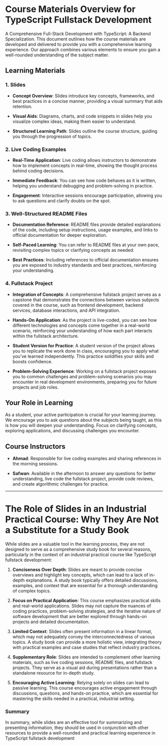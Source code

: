 
# Course Materials Overview for TypeScript Fullstack Development

A Comprehensive Full-Stack Development with TypeScript: A Backend Specialization. This document outlines how the course materials are developed and delivered to provide you with a comprehensive learning experience. Our approach combines various elements to ensure you gain a well-rounded understanding of the subject matter.

## Learning Materials

### 1. Slides

- **Concept Overview**: Slides introduce key concepts, frameworks, and best practices in a concise manner, providing a visual summary that aids retention.

- **Visual Aids**: Diagrams, charts, and code snippets in slides help you visualize complex ideas, making them easier to understand.

- **Structured Learning Path**: Slides outline the course structure, guiding you through the progression of topics.

### 2. Live Coding Examples

- **Real-Time Application**: Live coding allows instructors to demonstrate how to implement concepts in real-time, showing the thought process behind coding decisions.

- **Immediate Feedback**: You can see how code behaves as it is written, helping you understand debugging and problem-solving in practice.

- **Engagement**: Interactive sessions encourage participation, allowing you to ask questions and clarify doubts on the spot.

### 3. Well-Structured README Files

- **Documentation Reference**: README files provide detailed explanations of the code, including setup instructions, usage examples, and links to official documentation for deeper exploration.

- **Self-Paced Learning**: You can refer to README files at your own pace, revisiting complex topics or clarifying concepts as needed.

- **Best Practices**: Including references to official documentation ensures you are exposed to industry standards and best practices, reinforcing your understanding.

### 4. Fullstack Project

- **Integration of Concepts**: A comprehensive fullstack project serves as a capstone that demonstrates the connections between various subjects covered in the course, such as frontend development, backend services, database interactions, and API integration.

- **Hands-On Application**: As the project is live-coded, you can see how different technologies and concepts come together in a real-world scenario, reinforcing your understanding of how each part interacts within the fullstack architecture.

- **Student Version for Practice**: A student version of the project allows you to replicate the work done in class, encouraging you to apply what you've learned independently. This practice solidifies your skills and boosts confidence.

- **Problem-Solving Experience**: Working on a fullstack project exposes you to common challenges and problem-solving scenarios you may encounter in real development environments, preparing you for future projects and job roles.

## Your Role in Learning

As a student, your active participation is crucial for your learning journey. We encourage you to ask questions about the subjects being taught, as this is how you will deepen your understanding. Focus on clarifying concepts, exploring applications, and discussing challenges you encounter.

## Course Instructors

- **Ahmad**: Responsible for live coding examples and sharing references in the morning sessions.

- **Safwan**: Available in the afternoon to answer any questions for better understanding, live code the fullstack project, provide code reviews, and create algorithmic challenges for practice.

---


# The Role of Slides in an Industrial Practical Course: Why They Are Not a Substitute for a Study Book
While slides are a valuable tool in the learning process, they are not designed to serve as a comprehensive study book for several reasons, particularly in the context of an industrial practical course like TypeScript fullstack development:

1. **Conciseness Over Depth**: Slides are meant to provide concise overviews and highlight key concepts, which can lead to a lack of in-depth explanations. A study book typically offers detailed discussions, examples, and context that are essential for a thorough understanding of complex topics.

2. **Focus on Practical Application**: This course emphasizes practical skills and real-world applications. Slides may not capture the nuances of coding practices, problem-solving strategies, and the iterative nature of software development that are better explored through hands-on projects and detailed documentation.

3. **Limited Context**: Slides often present information in a linear format, which may not adequately convey the interconnectedness of various topics. A study book can provide a more holistic view, integrating theory with practical examples and case studies that reflect industry practices.

4. **Supplementary Role**: Slides are intended to complement other learning materials, such as live coding sessions, README files, and fullstack projects. They serve as a visual aid during presentations rather than a standalone resource for in-depth study.

5. **Encouraging Active Learning**: Relying solely on slides can lead to passive learning. This course encourages active engagement through discussions, questions, and hands-on practice, which are essential for mastering the skills needed in a practical, industrial setting.

### Summary
In summary, while slides are an effective tool for summarizing and presenting information, they should be used in conjunction with other resources to provide a well-rounded and practical learning experience in TypeScript fullstack development
